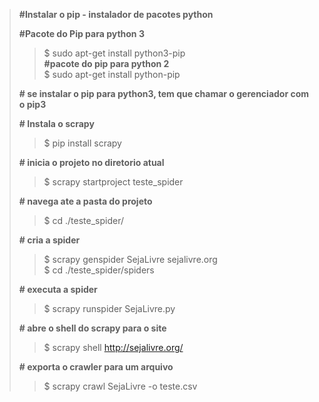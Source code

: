 
>**#Instalar o pip - instalador de pacotes python**
>
>**#Pacote do Pip para python 3**
>>   $ sudo apt-get install python3-pip  
>>**#pacote do pip para python 2**  
>>   $ sudo apt-get install python-pip
>
>**# se instalar o pip para python3, tem que chamar o gerenciador com o pip3**
>
>**# Instala o scrapy**
>>   $ pip install scrapy
>
>**# inicia o projeto no diretorio atual**
>>   $ scrapy startproject teste_spider
>
>**# navega ate a pasta do projeto**
>>   $ cd ./teste_spider/
>
>**# cria a spider**
>>   $ scrapy genspider SejaLivre sejalivre.org  
>>   $ cd ./teste_spider/spiders
>
>**# executa a spider**
>>   $ scrapy runspider SejaLivre.py
>
>**# abre o shell do scrapy para o site**
>>   $ scrapy shell http://sejalivre.org/
>
>**# exporta o crawler para um arquivo**
>>   $ scrapy crawl SejaLivre -o teste.csv
